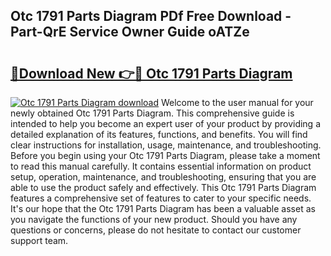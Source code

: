 ## Otc 1791 Parts Diagram PDf Free Download - Part-QrE Service Owner Guide oATZe

# <h2><a href="http://dfrbnj.blite.top/?on=Otc+1791+Parts+Diagram">🔗Download New 👉🔴 Otc 1791 Parts Diagram</a></h2>

[![Otc 1791 Parts Diagram download](https://i.imgur.com/lujVjoI.png)](http://dfrbnj.blite.top/?on=Otc+1791+Parts+Diagram)
Welcome to the user manual for your newly obtained Otc 1791 Parts Diagram. This comprehensive guide is intended to help you become an expert user of your product by providing a detailed explanation of its features, functions, and benefits. You will find clear instructions for installation, usage, maintenance, and troubleshooting. Before you begin using your Otc 1791 Parts Diagram, please take a moment to read this manual carefully. It contains essential information on product setup, operation, maintenance, and troubleshooting, ensuring that you are able to use the product safely and effectively. This Otc 1791 Parts Diagram features a comprehensive set of features to cater to your specific needs. It's our hope that the Otc 1791 Parts Diagram has been a valuable asset as you navigate the functions of your new product. Should you have any questions or concerns, please do not hesitate to contact our customer support team.

